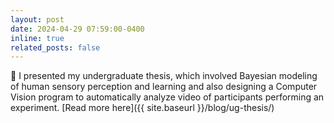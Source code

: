 ```yaml
---
layout: post
date: 2024-04-29 07:59:00-0400
inline: true
related_posts: false
---
```


🧠 I presented my undergraduate thesis, which involved Bayesian modeling of human sensory perception and learning and also designing a Computer Vision program to automatically analyze video of participants performing an experiment. [Read more here]({{ site.baseurl }}/blog/ug-thesis/)

